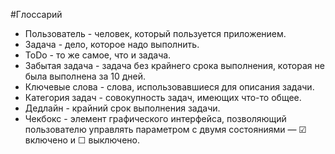 #Глоссарий
- Пользователь - человек, который пользуется приложением. 
- Задача - дело, которое надо выполнить. 
- ToDo - то же самое, что и задача.
- Забытая задача - задача без крайнего срока выполнения, которая не была выполнена за 10 дней.
- Ключевые слова - слова, использовавшиеся для описания задачи.
- Категория задач - совокупность задач, имеющих что-то общее.
- Дедлайн - крайний срок выполнения задачи. 
- Чекбокс - элемент графического интерфейса, позволяющий пользователю управлять параметром с двумя состояниями — ☑ включено и ☐ выключено. 